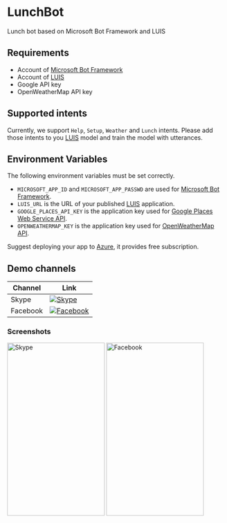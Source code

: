 # LunchBot
Lunch bot based on Microsoft Bot Framework and LUIS

## Requirements
  * Account of [Microsoft Bot Framework](https://dev.botframework.com/)
  * Account of [LUIS](https://www.luis.ai/)
  * Google API key
  * OpenWeatherMap API key

## Supported intents
Currently, we support `Help`, `Setup`, `Weather` and `Lunch` intents. Please add those intents to you [LUIS](https://www.luis.ai/) model and train the model with utterances.

## Environment Variables
The following environment variables must be set correctly.
  * `MICROSOFT_APP_ID` and `MICROSOFT_APP_PASSWD` are used for [Microsoft Bot Framework](https://dev.botframework.com/).
  * `LUIS_URL` is the URL of your published [LUIS](https://www.luis.ai/) application.
  * `GOOGLE_PLACES_API_KEY` is the application key used for [Google Places Web Service API](https://developers.google.com/places/web-service/).
  * `OPENWEATHERMAP_KEY` is the application key used for [OpenWeatherMap API](http://openweathermap.org/api).

Suggest deploying your app to [Azure](https://azure.microsoft.com/), it provides free subscription.

## Demo channels
|Channel|Link|
|-------|----|
|Skype|[![Skype](https://dev.botframework.com/Client/Images/Add-To-Skype-Buttons.png)](https://join.skype.com/bot/02e45d25-e8bb-4d53-88a5-aa9ac58cf8ab)|
|Facebook|[![Facebook](https://facebook.botframework.com/Content/MessageUs.png)](https://www.messenger.com/t/587502338111802)|

### Screenshots
<img src="https://dl.dropboxusercontent.com/u/871027/lunchbot_skype.png" alt="Skype" height="400" width="225">
<img src="https://dl.dropboxusercontent.com/u/871027/lunchbot_facebook.png" alt="Facebook" height="400" width="225">
